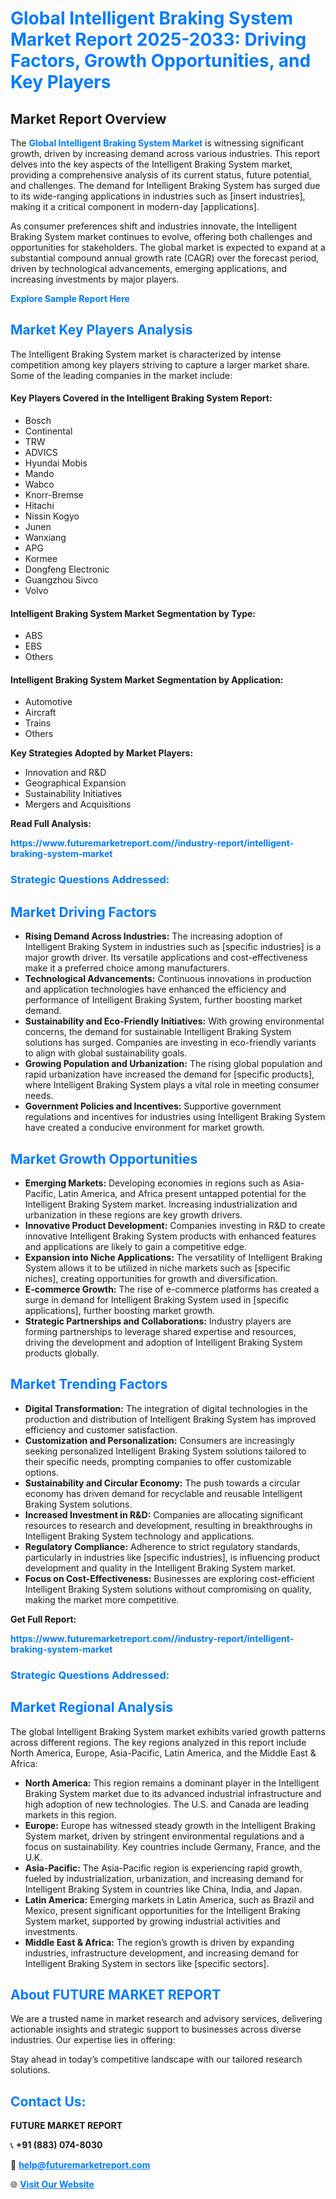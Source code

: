 <h1 style="color: #007BFF;">Global Intelligent Braking System Market Report 2025-2033: Driving Factors, Growth Opportunities, and Key Players</h1>

<section id="overview">
<h2>Market Report Overview</h2>
<p>The <a href="https://www.futuremarketreport.com//industry-report/intelligent-braking-system-market" style="color: #007BFF; text-decoration: none;"><strong>Global Intelligent Braking System Market</strong></a> is witnessing significant growth, driven by increasing demand across various industries. This report delves into the key aspects of the Intelligent Braking System market, providing a comprehensive analysis of its current status, future potential, and challenges. The demand for Intelligent Braking System has surged due to its wide-ranging applications in industries such as [insert industries], making it a critical component in modern-day [applications].</p>
<p>As consumer preferences shift and industries innovate, the Intelligent Braking System market continues to evolve, offering both challenges and opportunities for stakeholders. The global market is expected to expand at a substantial compound annual growth rate (CAGR) over the forecast period, driven by technological advancements, emerging applications, and increasing investments by major players.</p>
</section>

<section id="overview">
<p><a href="https://www.futuremarketreport.com//request-sample/reportId=58728" style="color: #007BFF; text-decoration: none;"><strong>Explore Sample Report Here</strong></a></p>
</section>

<section id="key-players">
<h2 style="color: #007BFF;">Market Key Players Analysis</h2>
<p>The Intelligent Braking System market is characterized by intense competition among key players striving to capture a larger market share. Some of the leading companies in the market include:</p>
<h4>Key Players Covered in the Intelligent Braking System Report:</h4>
<ul><li>Bosch</li><li>Continental</li><li>TRW</li><li>ADVICS</li><li>Hyundai Mobis</li><li>Mando</li><li>Wabco</li><li>Knorr-Bremse</li><li>Hitachi</li><li>Nissin Kogyo</li><li>Junen</li><li>Wanxiang</li><li>APG</li><li>Kormee</li><li>Dongfeng Electronic</li><li>Guangzhou Sivco</li><li>Volvo</li></ul>
<h4>Intelligent Braking System Market Segmentation by Type:</h4>
<ul><li>ABS</li><li>EBS</li><li>Others</li></ul>

<h4>Intelligent Braking System Market Segmentation by Application:</h4>
<ul><li>Automotive</li><li>Aircraft</li><li>Trains</li><li>Others</li></ul>
<p><strong>Key Strategies Adopted by Market Players:</strong></p>
<ul>
<li>Innovation and R&D</li>
<li>Geographical Expansion</li>
<li>Sustainability Initiatives</li>
<li>Mergers and Acquisitions</li>
</ul>
</section>

<section>
<p><strong>Read Full Analysis: </strong></p><a href="https://www.futuremarketreport.com//industry-report/intelligent-braking-system-market" style="color: #007BFF; text-decoration: none;"><strong>https://www.futuremarketreport.com//industry-report/intelligent-braking-system-market</strong></a>
<h3 style="color: #007BFF;">Strategic Questions Addressed:</h3>
</section>

<section id="driving-factors">
<h2 style="color: #007BFF;">Market Driving Factors</h2>
<ul>
<li><strong>Rising Demand Across Industries:</strong> The increasing adoption of Intelligent Braking System in industries such as [specific industries] is a major growth driver. Its versatile applications and cost-effectiveness make it a preferred choice among manufacturers.</li>
<li><strong>Technological Advancements:</strong> Continuous innovations in production and application technologies have enhanced the efficiency and performance of Intelligent Braking System, further boosting market demand.</li>
<li><strong>Sustainability and Eco-Friendly Initiatives:</strong> With growing environmental concerns, the demand for sustainable Intelligent Braking System solutions has surged. Companies are investing in eco-friendly variants to align with global sustainability goals.</li>
<li><strong>Growing Population and Urbanization:</strong> The rising global population and rapid urbanization have increased the demand for [specific products], where Intelligent Braking System plays a vital role in meeting consumer needs.</li>
<li><strong>Government Policies and Incentives:</strong> Supportive government regulations and incentives for industries using Intelligent Braking System have created a conducive environment for market growth.</li>
</ul>
</section>

<section id="growth-opportunities">
<h2 style="color: #007BFF;">Market Growth Opportunities</h2>
<ul>
<li><strong>Emerging Markets:</strong> Developing economies in regions such as Asia-Pacific, Latin America, and Africa present untapped potential for the Intelligent Braking System market. Increasing industrialization and urbanization in these regions are key growth drivers.</li>
<li><strong>Innovative Product Development:</strong> Companies investing in R&D to create innovative Intelligent Braking System products with enhanced features and applications are likely to gain a competitive edge.</li>
<li><strong>Expansion into Niche Applications:</strong> The versatility of Intelligent Braking System allows it to be utilized in niche markets such as [specific niches], creating opportunities for growth and diversification.</li>
<li><strong>E-commerce Growth:</strong> The rise of e-commerce platforms has created a surge in demand for Intelligent Braking System used in [specific applications], further boosting market growth.</li>
<li><strong>Strategic Partnerships and Collaborations:</strong> Industry players are forming partnerships to leverage shared expertise and resources, driving the development and adoption of Intelligent Braking System products globally.</li>
</ul>
</section>

<section id="trending-factors">
<h2 style="color: #007BFF;">Market Trending Factors</h2>
<ul>
<li><strong>Digital Transformation:</strong> The integration of digital technologies in the production and distribution of Intelligent Braking System has improved efficiency and customer satisfaction.</li>
<li><strong>Customization and Personalization:</strong> Consumers are increasingly seeking personalized Intelligent Braking System solutions tailored to their specific needs, prompting companies to offer customizable options.</li>
<li><strong>Sustainability and Circular Economy:</strong> The push towards a circular economy has driven demand for recyclable and reusable Intelligent Braking System solutions.</li>
<li><strong>Increased Investment in R&D:</strong> Companies are allocating significant resources to research and development, resulting in breakthroughs in Intelligent Braking System technology and applications.</li>
<li><strong>Regulatory Compliance:</strong> Adherence to strict regulatory standards, particularly in industries like [specific industries], is influencing product development and quality in the Intelligent Braking System market.</li>
<li><strong>Focus on Cost-Effectiveness:</strong> Businesses are exploring cost-efficient Intelligent Braking System solutions without compromising on quality, making the market more competitive.</li>
</ul>
</section>

<section>
<p><strong>Get Full Report: </strong></p><a href="https://www.futuremarketreport.com//industry-report/intelligent-braking-system-market" style="color: #007BFF; text-decoration: none;"><strong>https://www.futuremarketreport.com//industry-report/intelligent-braking-system-market</strong></a>
<h3 style="color: #007BFF;">Strategic Questions Addressed:</h3>
</section>


<section id="regional-analysis">
<h2 style="color: #007BFF;">Market Regional Analysis</h2>
<p>The global Intelligent Braking System market exhibits varied growth patterns across different regions. The key regions analyzed in this report include North America, Europe, Asia-Pacific, Latin America, and the Middle East & Africa:</p>
<ul>
<li><strong>North America:</strong> This region remains a dominant player in the Intelligent Braking System market due to its advanced industrial infrastructure and high adoption of new technologies. The U.S. and Canada are leading markets in this region.</li>
<li><strong>Europe:</strong> Europe has witnessed steady growth in the Intelligent Braking System market, driven by stringent environmental regulations and a focus on sustainability. Key countries include Germany, France, and the U.K.</li>
<li><strong>Asia-Pacific:</strong> The Asia-Pacific region is experiencing rapid growth, fueled by industrialization, urbanization, and increasing demand for Intelligent Braking System in countries like China, India, and Japan.</li>
<li><strong>Latin America:</strong> Emerging markets in Latin America, such as Brazil and Mexico, present significant opportunities for the Intelligent Braking System market, supported by growing industrial activities and investments.</li>
<li><strong>Middle East & Africa:</strong> The region’s growth is driven by expanding industries, infrastructure development, and increasing demand for Intelligent Braking System in sectors like [specific sectors].</li>
</ul>
</section>

<footer>
<h2 style="color: #007BFF;">About FUTURE MARKET REPORT</h2>
<p>We are a trusted name in market research and advisory services, delivering actionable insights and strategic support to businesses across diverse industries. Our expertise lies in offering:</p>

<p>Stay ahead in today’s competitive landscape with our tailored research solutions.</p>

<h2 style="color: #007BFF;">Contact Us:</h2>
<p><strong>FUTURE MARKET REPORT</strong></p>
<p>📞 <strong>+91 (883) 074-8030</strong></p>
<p>📧 <strong><a href="mailto:help@futuremarketreport.com" style="color: #007BFF;">help@futuremarketreport.com</a></strong></p>
<p>🌐 <strong><a href="https://www.futuremarketreport.com/" style="color: #007BFF;">Visit Our Website</a></strong></p>
</footer>